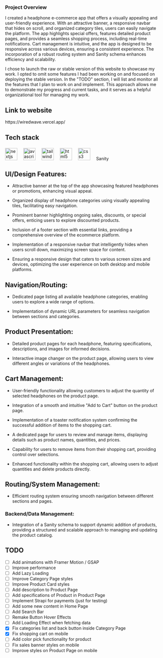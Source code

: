 
### Project Overview

I created a headphone e-commerce app that offers a visually appealing and user-friendly experience. With an attractive banner, a responsive navbar that hides on scroll, and organized category tiles, users can easily navigate the platform. The app highlights special offers, features detailed product pages, and provides a seamless shopping process, including real-time notifications. Cart management is intuitive, and the app is designed to be responsive across various devices, ensuring a consistent experience. The incorporation of a robust routing system and Sanity schema enhances efficiency and scalability.

I chose to launch the raw or stable version of this website to showcase my work. I opted to omit some features I had been working on and focused on deploying the stable version. In the "TODO" section, I will list and monitor all the features that I plan to work on and implement. This approach allows me to demonstrate my progress and current tasks, and it serves as a helpful organizational tool for managing my work.

<h2 align="left">Link to website</h2>
https://wiredwave.vercel.app/

<h2 align="left">Tech stack</h2>

###

<div align="left">
  <img src="https://skillicons.dev/icons?i=nextjs" height="40" alt="nextjs logo"  />
  <img width="12" />
  <img src="https://cdn.jsdelivr.net/gh/devicons/devicon/icons/javascript/javascript-original.svg" height="40" alt="javascript logo"  />
  <img width="12" />
  <img src="https://cdn.simpleicons.org/tailwindcss/06B6D4" height="40" alt="tailwindcss logo"  />
  <img width="12" />
  <img src="https://skillicons.dev/icons?i=html" height="40" alt="html5 logo"  />
  <img width="12" />
  <img src="https://skillicons.dev/icons?i=css" height="40" alt="css3 logo"  />
   <img width="12" />
  <span>Sanity</span>
</div>

###



<h2 align="left">UI/Design Features:</h2>



   - Attractive banner at the top of the app showcasing featured headphones or promotions, enhancing visual appeal.

   - Organized display of headphone categories using visually appealing tiles, facilitating easy navigation.

   - Prominent banner highlighting ongoing sales, discounts, or special offers, enticing users to explore discounted products.

   - Inclusion of a footer section with essential links, providing a comprehensive overview of the ecommerce platform.

   - Implementation of a responsive navbar that intelligently hides when users scroll down, maximizing screen space for content.

   - Ensuring a responsive design that caters to various screen sizes and devices, optimizing the user experience on both desktop and mobile platforms.



<h2 align="left">Navigation/Routing:</h2>

   - Dedicated page listing all available headphone categories, enabling users to explore a wide range of options.

   - Implementation of dynamic URL parameters for seamless navigation between sections and categories.




<h2 align="left">Product Presentation:</h2>

   - Detailed product pages for each headphone, featuring specifications, descriptions, and images for informed decisions.

   - Interactive image changer on the product page, allowing users to view different angles or variations of the headphones.



<h2 align="left">Cart Management:</h2>

  - User-friendly functionality allowing customers to adjust the quantity of selected headphones on the product page.

  - Integration of a smooth and intuitive "Add to Cart" button on the product page.


  - Implementation of a toaster notification system confirming the successful addition of items to the shopping cart.

 
  - A dedicated page for users to review and manage items, displaying details such as product names, quantities, and prices.


  - Capability for users to remove items from their shopping cart, providing control over selections.


  - Enhanced functionality within the shopping cart, allowing users to adjust quantities and delete products directly.


<h2 align="left">Routing/System Management:</h2>


  - Efficient routing system ensuring smooth navigation between different sections and pages.


### Backend/Data Management:

  - Integration of a Sanity schema to support dynamic addition of products, providing a structured and scalable approach to managing and updating the product catalog.


## TODO

- [ ] Add animations with Framer Motion / GSAP
- [ ] Improve performance
- [ ] Add Lazy Loading
- [ ] Improve Category Page styles
- [ ] Improve Product Card styles
- [ ] Add description to Product Page
- [ ] Add specifications of Product in Product Page
- [ ] Implement Strapi for payments (just for testing)
- [ ] Add some new content in Home Page
- [ ] Add Search Bar
- [ ] Remake Button Hover Effects
- [ ] Add Loading Effect when fetching data
- [x] Fix categories list and back button inside Category Page
- [x] Fix shopping cart on mobile
- [ ] Add color pick functionality for product
- [ ] Fix sales banner styles on mobile
- [ ] Improve styles on Product Page on mobile
